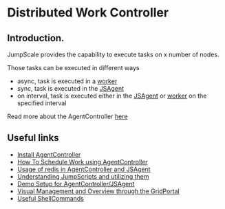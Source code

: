 Distributed Work Controller
===========================

Introduction.
-------------

JumpScale provides the capability to execute tasks on x number of nodes.

Those tasks can be executed in different ways

-   async, task is executed in a [worker](Workers.md)
-   sync, task is executed in the [JSAgent](JSAgent.md)
-   on interval, task is executed either in the
    [JSAgent](JSAgent.md) or [worker](Workers.md) on the
    specified interval

Read more about the AgentController [here](AgentControllerServer.md)

Useful links
-------------

-   [Install AgentController](AgentControllerInstall.md)
-   [How To Schedule Work using AgentController](ScheduleWork.md)
-   [Usage of redis in AgentController and JSAgent](Redis.md)
-   [Understanding JumpScripts and utilizing them](JumpScript.md)
-   [Demo Setup for AgentController/JSAgent](DemoSetupTutorial.md)
-   [Visual Management and Overview through the GridPortal](/MultiNode/GridPortal/Home.md)
-   [Useful ShellCommands](ShellCommands/ShellCommands.md)

